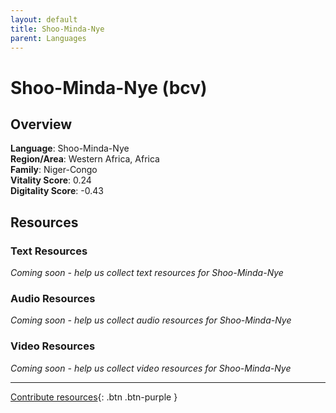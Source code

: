```yaml
---
layout: default
title: Shoo-Minda-Nye
parent: Languages
---
```


# Shoo-Minda-Nye (bcv)

## Overview

**Language**: Shoo-Minda-Nye  
**Region/Area**: Western Africa, Africa  
**Family**: Niger-Congo  
**Vitality Score**: 0.24  
**Digitality Score**: -0.43  

## Resources

### Text Resources
*Coming soon - help us collect text resources for Shoo-Minda-Nye*

### Audio Resources
*Coming soon - help us collect audio resources for Shoo-Minda-Nye*

### Video Resources
*Coming soon - help us collect video resources for Shoo-Minda-Nye*

---

[Contribute resources](https://fairtrain.github.io/){: .btn .btn-purple }
